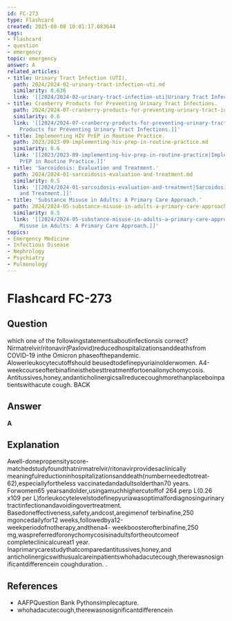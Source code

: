 ```yaml
---
id: FC-273
type: Flashcard
created: 2025-08-08 10:01:17.083644
tags:
- Flashcard
- question
- emergency
topic: emergency
answer: A
related_articles:
- title: Urinary Tract Infection (UTI).
  path: 2024/2024-02-urinary-tract-infection-uti.md
  similarity: 0.636
  link: '[[2024/2024-02-urinary-tract-infection-uti|Urinary Tract Infection (UTI).]]'
- title: Cranberry Products for Preventing Urinary Tract Infections.
  path: 2024/2024-07-cranberry-products-for-preventing-urinary-tract-infections.md
  similarity: 0.6
  link: '[[2024/2024-07-cranberry-products-for-preventing-urinary-tract-infections|Cranberry
    Products for Preventing Urinary Tract Infections.]]'
- title: Implementing HIV PrEP in Routine Practice.
  path: 2023/2023-09-implementing-hiv-prep-in-routine-practice.md
  similarity: 0.6
  link: '[[2023/2023-09-implementing-hiv-prep-in-routine-practice|Implementing HIV
    PrEP in Routine Practice.]]'
- title: 'Sarcoidosis: Evaluation and Treatment.'
  path: 2024/2024-01-sarcoidosis-evaluation-and-treatment.md
  similarity: 0.5
  link: '[[2024/2024-01-sarcoidosis-evaluation-and-treatment|Sarcoidosis: Evaluation
    and Treatment.]]'
- title: 'Substance Misuse in Adults: A Primary Care Approach.'
  path: 2024/2024-05-substance-misuse-in-adults-a-primary-care-approach.md
  similarity: 0.5
  link: '[[2024/2024-05-substance-misuse-in-adults-a-primary-care-approach|Substance
    Misuse in Adults: A Primary Care Approach.]]'
topics:
- Emergency Medicine
- Infectious Disease
- Nephrology
- Psychiatry
- Pulmonology
---
```


# Flashcard FC-273

## Question

which one of the followingstatementsaboutinfectionsis correct? Nirmatrelvir/ritonavir(Paxlovid)reducedhospitalizationsanddeathsfrom COVID-19 inthe Omicron phaseofthepandemic. Alowerleukocytecutoffshould beusedtodefinepyuriainolderwomen. A4-weekcourseofterbinafineisthebesttreatmentfortoenailonychomycosis. Antitussives,honey,andanticholinergicsallreducecoughmorethanplaceboinpatientswithacute cough. BACK

## Answer

**A**

## Explanation

Awell-donepropensityscore-matchedstudyfoundthatnirmatrelvir/ritonavirprovidesaclinically meaningfulreductioninhospitalizationsanddeath(numberneededtotreat-62),especiallyfortheless vaccinatedandadultsolderthan70 years. Forwomen65 yearsandolder,usingamuchhighercutoffof 264 perp L(0.26 x109 per L)forleukocytelevelstodefinepyuriawasoptimalfordiagnosingurinary tractinfectionandavoidingovertreatment. Basedoneffectiveness,safety,andcost,aregimenof terbinafine,250 mgoncedailyfor12 weeks,followedbya12-weekperiodofnotherapy,andthena4- weekboosterofterbinafine,250 mg,waspreferredforonychomycosisinadultsfortheoutcomeof completeclinicalcureat1 year. Inaprimarycarestudythatcomparedantitussives,honey,and anticholinergicswithusualcareinpatientswhohadacutecough,therewasnosignificantdifferencein coughduration. .

## References

- AAFPQuestion Bank Pythonsimplecapture.
- whohadacutecough,therewasnosignificantdifferencein

